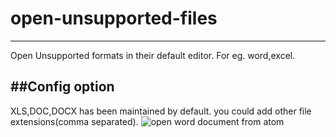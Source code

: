 # open-unsupported-files
------------------------


Open Unsupported formats in their default editor. For eg. word,excel.


##Config option
----------------

XLS,DOC,DOCX has been maintained by default. you could add other file extensions(comma separated).
![open word document from atom ](https://github.com/skandasoft/open-unsupported-files/blob/master/open-word-doc.gif?raw=true)
